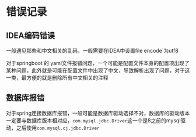 # 错误记录

## IDEA编码错误

一般遇见那些和中文相关的乱码，一般需要在IDEA中设置file encode`为utf8

对于springboot 的 yaml文件报错问题，一个可能是配置文件本身的配置项出现了某种问题，此外就是可能在配置文件中出现了中文，导致解析出现了问题，对于这一类，最方便的就是删除所有中文相关的注释



## 数据库报错

对于spring连接数据库报错，一般可能是数据库驱动选择不对，数据库的驱动版本一定要与数据库版本相对应，`com.mysql.jdbc.Driver`这一个是8之前的mysql驱动，之后使用`com.mysql.cj.jdbc.Driver`